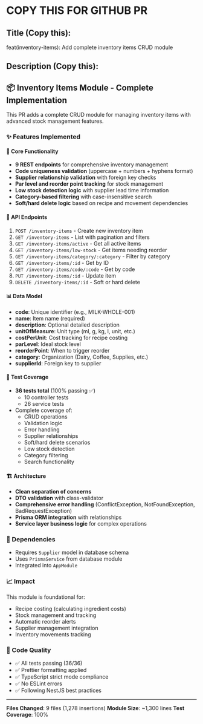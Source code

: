 # COPY THIS FOR GITHUB PR

## Title (Copy this):
feat(inventory-items): Add complete inventory items CRUD module

## Description (Copy this):

## 📦 Inventory Items Module - Complete Implementation

This PR adds a complete CRUD module for managing inventory items with advanced stock management features.

### ✨ Features Implemented

#### 🎯 Core Functionality
- **9 REST endpoints** for comprehensive inventory management
- **Code uniqueness validation** (uppercase + numbers + hyphens format)
- **Supplier relationship validation** with foreign key checks
- **Par level and reorder point tracking** for stock management
- **Low stock detection logic** with supplier lead time information
- **Category-based filtering** with case-insensitive search
- **Soft/hard delete logic** based on recipe and movement dependencies

#### 🔌 API Endpoints
1. `POST /inventory-items` - Create new inventory item
2. `GET /inventory-items` - List with pagination and filters
3. `GET /inventory-items/active` - Get all active items
4. `GET /inventory-items/low-stock` - Get items needing reorder
5. `GET /inventory-items/category/:category` - Filter by category
6. `GET /inventory-items/:id` - Get by ID
7. `GET /inventory-items/code/:code` - Get by code
8. `PUT /inventory-items/:id` - Update item
9. `DELETE /inventory-items/:id` - Soft or hard delete

#### 📊 Data Model
- **code**: Unique identifier (e.g., MILK-WHOLE-001)
- **name**: Item name (required)
- **description**: Optional detailed description
- **unitOfMeasure**: Unit type (ml, g, kg, l, unit, etc.)
- **costPerUnit**: Cost tracking for recipe costing
- **parLevel**: Ideal stock level
- **reorderPoint**: When to trigger reorder
- **category**: Organization (Dairy, Coffee, Supplies, etc.)
- **supplierId**: Foreign key to supplier

#### 🧪 Test Coverage
- **36 tests total** (100% passing ✅)
  - 10 controller tests
  - 26 service tests
- Complete coverage of:
  - CRUD operations
  - Validation logic
  - Error handling
  - Supplier relationships
  - Soft/hard delete scenarios
  - Low stock detection
  - Category filtering
  - Search functionality

#### 🏗️ Architecture
- **Clean separation of concerns**
- **DTO validation** with class-validator
- **Comprehensive error handling** (ConflictException, NotFoundException, BadRequestException)
- **Prisma ORM integration** with relationships
- **Service layer business logic** for complex operations

### 🔗 Dependencies
- Requires `Supplier` model in database schema
- Uses `PrismaService` from database module
- Integrated into `AppModule`

### 📈 Impact
This module is foundational for:
- Recipe costing (calculating ingredient costs)
- Stock management and tracking
- Automatic reorder alerts
- Supplier management integration
- Inventory movements tracking

### 🧹 Code Quality
- ✅ All tests passing (36/36)
- ✅ Prettier formatting applied
- ✅ TypeScript strict mode compliance
- ✅ No ESLint errors
- ✅ Following NestJS best practices

---

**Files Changed**: 9 files (1,278 insertions)
**Module Size**: ~1,300 lines
**Test Coverage**: 100%
